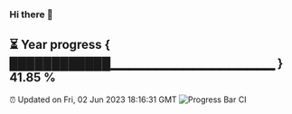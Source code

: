 ### Hi there 👋
⏳ Year progress { ████████████▁▁▁▁▁▁▁▁▁▁▁▁▁▁▁▁▁▁ } 41.85 %
---
⏰ Updated on Fri, 02 Jun 2023 18:16:31 GMT
![Progress Bar CI](https://github.com/liununu/liununu/workflows/Progress%20Bar%20CI/badge.svg)
